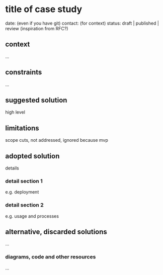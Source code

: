 # title of case study
date: (even if you have git)
contact: (for context)
status: draft | published | review (inspiration from RFC?)

## context

...

## constraints

...

## suggested solution

high level

## limitations

scope cuts, not addressed, ignored because mvp

## adopted solution

details

### detail section 1

e.g. deployment

### detail section 2

e.g. usage and processes

## alternative, discarded solutions

...

### diagrams, code and other resources

...
